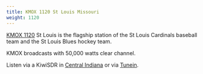 ```yaml
---
title: KMOX 1120 St Louis Missouri
weight: 1120
---
```

[KMOX 1120] St Louis is the flagship station of the St Louis
Cardinals baseball team and the St Louis Blues hockey team.

KMOX broadcasts with 50,000 watts clear channel.

Listen via a KiwiSDR in [Central Indiana](http://38.86.67.206:8073/?f=1120.00amz10)
or via [Tunein](https://tunein.com/radio/NewsRadio-1120-KMOX-s34110/).

[KMOX 1120]:https://kmox.radio.com/
